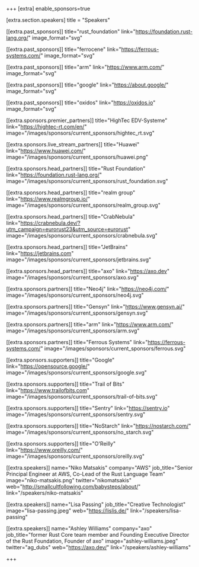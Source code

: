 +++
[extra]
	enable_sponsors=true

[extra.section.speakers]
	title = "Speakers"

[[extra.past_sponsors]]
	title="rust_foundation"
	link="https://foundation.rust-lang.org/"
	image_format="svg"

[[extra.past_sponsors]]
	title="ferrocene"
	link="https://ferrous-systems.com/"
	image_format="svg"

[[extra.past_sponsors]]
	title="arm"
	link="https://www.arm.com/"
	image_format="svg"

[[extra.past_sponsors]]
	title="google"
	link="https://about.google/"
	image_format="svg"

[[extra.past_sponsors]]
	title="oxidos"
	link="https://oxidos.io"
	image_format="svg"

[[extra.sponsors.premier_partners]]
	title="HighTec EDV-Systeme"
	link="https://hightec-rt.com/en/"
	image="/images/sponsors/current_sponsors/hightec_rt.svg"

[[extra.sponsors.live_stream_partners]]
	title="Huawei"
	link="https://www.huawei.com/"
	image="/images/sponsors/current_sponsors/huawei.png"

[[extra.sponsors.head_partners]]
	title="Rust Foundation"
	link="https://foundation.rust-lang.org/"
	image="/images/sponsors/current_sponsors/rust_foundation.svg"

[[extra.sponsors.head_partners]]
	title="realm group"
	link="https://www.realmgroup.io/"
	image="/images/sponsors/current_sponsors/realm_group.svg"

[[extra.sponsors.head_partners]]
	title="CrabNebula"
	link="https://crabnebula.dev/?utm_campaign=eurorust23&utm_source=eurorust"
	image="/images/sponsors/current_sponsors/crabnebula.svg"

[[extra.sponsors.head_partners]]
	title="JetBrains"
	link="https://jetbrains.com"
	image="/images/sponsors/current_sponsors/jetbrains.svg"

[[extra.sponsors.head_partners]]
	title="axo"
	link="https://axo.dev"
	image="/images/sponsors/current_sponsors/axo.svg"

[[extra.sponsors.partners]]
	title="Neo4j"
	link="https://neo4j.com/"
	image="/images/sponsors/current_sponsors/neo4j.svg"

[[extra.sponsors.partners]]
	title="Gensyn"
	link="https://www.gensyn.ai/"
	image="/images/sponsors/current_sponsors/gensyn.svg"

[[extra.sponsors.partners]]
	title="arm"
	link="https://www.arm.com/"
	image="/images/sponsors/current_sponsors/arm.svg"

[[extra.sponsors.partners]]
	title="Ferrous Systems"
	link="https://ferrous-systems.com/"
	image="/images/sponsors/current_sponsors/ferrous.svg"

[[extra.sponsors.supporters]]
	title="Google"
	link="https://opensource.google/"
	image="/images/sponsors/current_sponsors/google.svg"

[[extra.sponsors.supporters]]
	title="Trail of Bits"
	link="https://www.trailofbits.com"
	image="/images/sponsors/current_sponsors/trail-of-bits.svg"

[[extra.sponsors.supporters]]
	title="Sentry"
	link="https://sentry.io"
	image="/images/sponsors/current_sponsors/sentry.svg"

[[extra.sponsors.supporters]]
	title="NoStarch"
	link="https://nostarch.com/"
	image="/images/sponsors/current_sponsors/no_starch.svg"

[[extra.sponsors.supporters]]
	title="O'Reilly"
	link="https://www.oreilly.com/"
	image="/images/sponsors/current_sponsors/oreilly.svg"

[[extra.speakers]]
	name="Niko Matsakis"
	company="AWS"
	job_title="Senior Principal Engineer at AWS, Co-Lead of the Rust Language Team"
	image="niko-matsakis.png"
	twitter="nikomatsakis"
	web="http://smallcultfollowing.com/babysteps/about/"
	link="/speakers/niko-matsakis"

[[extra.speakers]]
	name="Lisa Passing"
	job_title="Creative Technologist"
	image="lisa-passing.jpeg"
	web="https://lislis.de/"
	link="/speakers/lisa-passing"

[[extra.speakers]]
	name="Ashley Williams"
	company="axo"
	job_title="former Rust Core team member and Founding Executive Director of the Rust Foundation, Founder of axo"
	image="ashley-williams.jpeg"
	twitter="ag_dubs"
	web="https://axo.dev/"
	link="/speakers/ashley-williams"

+++
